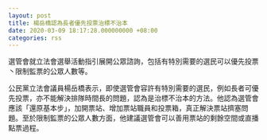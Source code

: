 ```yaml
---
layout: post
title: 楊岳橋認為長者優先投票治標不治本
date: 2020-03-09 18:17:28.000000000 +08:00
categories: rss
---
```


選管會就立法會選舉活動指引展開公眾諮詢，包括有特別需要的選民可以優先投票丶限制監票的公眾人數等。

公民黨立法會議員楊岳橋表示，即使選管會容許有特別需要的選民，例如長者可優先投票，亦不能解決排隊時間長的問題，認為是治標不治本的方法。他認為選管會應該「還原基本步」，加開票站、增加票站職員和投票箱，真正解決票站擠塞問題。至於限制監票的公眾人數方面，他建議選管會可以善用票站的剩餘空間或直播點票過程。
